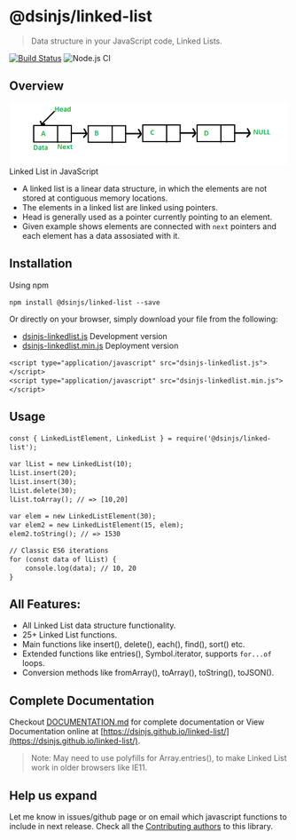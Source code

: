 # @dsinjs/linked-list
> Data structure in your JavaScript code, Linked Lists.

[![Build Status](https://travis-ci.com/dsinjs/linked-list.svg?branch=main)](https://travis-ci.com/dsinjs/linked-list)
![Node.js CI](https://github.com/dsinjs/linked-list/workflows/Node.js%20CI/badge.svg?branch=main)

## Overview
![linked-list](img/Linkedlist.png)  
Linked List in JavaScript
- A linked list is a linear data structure, in which the elements are not stored at contiguous memory locations.
- The elements in a linked list are linked using pointers.
- Head is generally used as a pointer currently pointing to an element.
- Given example shows elements are connected with `next` pointers and each element has a data assosiated with it.
## Installation
Using npm
```
npm install @dsinjs/linked-list --save
```
Or directly on your browser, simply download your file from the following:
- [dsinjs-linkedlist.js](dist/dsinjs-linkedlist.js) Development version
- [dsinjs-linkedlist.min.js](dist/dsinjs-linkedlist.min.js) Deployment version
```
<script type="application/javascript" src="dsinjs-linkedlist.js"></script>
<script type="application/javascript" src="dsinjs-linkedlist.min.js"></script>
```
## Usage
```
const { LinkedListElement, LinkedList } = require('@dsinjs/linked-list');
```
```
var lList = new LinkedList(10);
lList.insert(20);
lList.insert(30);
lList.delete(30);
lList.toArray(); // => [10,20]
```
```
var elem = new LinkedListElement(30);
var elem2 = new LinkedListElement(15, elem);
elem2.toString(); // => 1530
```
```
// Classic ES6 iterations
for (const data of lList) {
    console.log(data); // 10, 20
}
```
## All Features:
- All Linked List data structure functionality.
- 25+ Linked List functions.
- Main functions like insert(), delete(), each(), find(), sort() etc.
- Extended functions like entries(), Symbol.iterator, supports `for...of` loops.
- Conversion methods like fromArray(), toArray(), toString(), toJSON().

## Complete Documentation
Checkout [DOCUMENTATION.md](DOCUMENTATION.md) for complete documentation or View Documentation online at
[https://dsinjs.github.io/linked-list/](https://dsinjs.github.io/linked-list/).
> Note: May need to use polyfills for Array.entries(), to make Linked List work in older browsers like IE11.

## Help us expand
Let me know in issues/github page or on email which javascript functions to include in next release.
Check all the [Contributing authors](CONTRIBUTING.md) to this library.